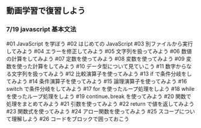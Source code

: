## 動画学習で復習しよう
### 7/19 javascript 基本文法

#01 JavaScript を学ぼう
#02 はじめての JavaScript
#03 別ファイルから実行してみよう
#04 エラーを修正してみよう
#05 文字列を扱ってみよう
#06 数値の計算をしてみよう
#07 定数を使ってみよう
#08 変数を使ってみよう
#09 変数を使った計算をしてみよう
#10 データ型について見ていこう
#11 数字からなる文字列を扱ってみよう
#12 比較演算子を使ってみよう
#13 if で条件分岐をしてみよう
#14 条件演算子を使ってみよう
#15 論理演算子を使ってみよう
#16 switch で条件分岐をしてみよう
#17 for を使ったループ処理をしよう
#18 while を使ったループ処理をしよう
#19 continue､break を使ってみよう
#20 関数で処理をまとめてみよう
#21 引数を使ってみよう
#22 return で値を返してみよう
#23 関数式を使ってみよう
#24 アロー関数を使ってみよう
#25 スコープについて理解しよう
#26 コードをブロックで囲っておこう
